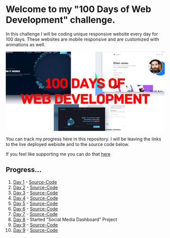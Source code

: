 # Welcome to my **"100 Days of Web Development"** challenge.

In this challenge I will be coding unique responsive website every day for 100 days. These websites are mobile responsive and are customized with animations as well.

![Banner](https://github.com/ArunMurugavel24/100_Days_of_Web_Development/blob/master/100%20Days%20of%20Web%20Development%20-%20GitHub%20Banner.png)

You can track my progress here in this repository. I will be leaving the links to the live deployed webisite and to the source code below.

If you feel like supporting me you can do that [here](https://www.buymeacoffee.com/ArunMurugavel24)

## Progress...

1. [Day 1](https://arunmurugavel24.github.io/Day_1/) - [Source-Code](https://github.com/ArunMurugavel24/Day_1)
2. [Day 2](https://arunmurugavel24.github.io/Day_2/) - [Source-Code](https://github.com/ArunMurugavel24/Day_2)
3. [Day 3](https://arunmurugavel24.github.io/Day_3/) - [Source-Code](https://github.com/ArunMurugavel24/Day_3)
4. [Day 4](https://arunmurugavel24.github.io/Day_4/) - [Source-Code](https://github.com/ArunMurugavel24/Day_4)
5. [Day 5](https://arunmurugavel24.github.io/Day_5/) - [Source-Code](https://github.com/ArunMurugavel24/Day_5)
6. [Day 6](https://arunmurugavel24.github.io/Day_6/) - [Source-Code](https://github.com/ArunMurugavel24/Day_6)
7. [Day 7](https://arunmurugavel24.github.io/Day_7/) - [Source-Code](https://github.com/ArunMurugavel24/Day_7)
8. [Day 8](https://github.com/ArunMurugavel24/Social_Media_Dashboard) - Started "Social Media Dashboard" Project
9. [Day 9](https://arunmurugavel24.github.io/Day_9/) - [Source-Code](https://github.com/ArunMurugavel24/Day_9)
10. [Day 9](https://arunmurugavel24.github.io/Day_10/) - [Source-Code](https://github.com/ArunMurugavel24/Day_10)
